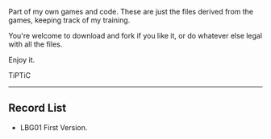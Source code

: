 Part of my own games and code. These are just the files derived from the games, keeping track of my training.

You're welcome to download and fork if you like it, or do whatever else legal with all the files.

Enjoy it.

TiPTiC

--- ---

## Record List
* LBG01 First Version.
